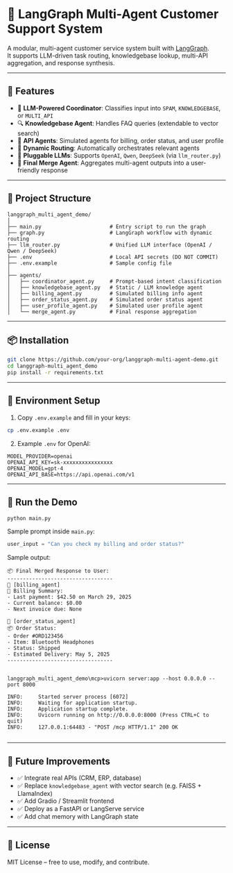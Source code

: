 
# 🧠 LangGraph Multi-Agent Customer Support System

A modular, multi-agent customer service system built with [LangGraph](https://github.com/langchain-ai/langgraph).  
It supports LLM-driven task routing, knowledgebase lookup, multi-API aggregation, and response synthesis.

---

## 🚀 Features

- 🤖 **LLM-Powered Coordinator**: Classifies input into `SPAM`, `KNOWLEDGEBASE`, or `MULTI_API`
- 🔍 **Knowledgebase Agent**: Handles FAQ queries (extendable to vector search)
- 🔗 **API Agents**: Simulated agents for billing, order status, and user profile
- 🔄 **Dynamic Routing**: Automatically orchestrates relevant agents
- 🧩 **Pluggable LLMs**: Supports `OpenAI`, `Qwen`, `DeepSeek` (via `llm_router.py`)
- 🧠 **Final Merge Agent**: Aggregates multi-agent outputs into a user-friendly response

---

## 📁 Project Structure

```
langgraph_multi_agent_demo/
│
├── main.py                      # Entry script to run the graph
├── graph.py                     # LangGraph workflow with dynamic routing
├── llm_router.py                # Unified LLM interface (OpenAI / Qwen / DeepSeek)
├── .env                         # Local API secrets (DO NOT COMMIT)
├── .env.example                 # Sample config file
│
├── agents/
│   ├── coordinator_agent.py     # Prompt-based intent classification
│   ├── knowledgebase_agent.py   # Static / LLM knowledge agent
│   ├── billing_agent.py         # Simulated billing info agent
│   ├── order_status_agent.py    # Simulated order status agent
│   ├── user_profile_agent.py    # Simulated user profile agent
│   └── merge_agent.py           # Final response aggregation
```

---

## 📦 Installation

```bash
git clone https://github.com/your-org/langgraph-multi-agent-demo.git
cd langgraph-multi_agent_demo
pip install -r requirements.txt
```

---

## 🔐 Environment Setup

1. Copy `.env.example` and fill in your keys:
```bash
cp .env.example .env
```

2. Example `.env` for OpenAI:
```env
MODEL_PROVIDER=openai
OPENAI_API_KEY=sk-xxxxxxxxxxxxxxxx
OPENAI_MODEL=gpt-4
OPENAI_API_BASE=https://api.openai.com/v1
```

---

## 🧪 Run the Demo

```bash
python main.py
```

Sample prompt inside `main.py`:
```python
user_input = "Can you check my billing and order status?"
```

Sample output:
```
📦 Final Merged Response to User:
----------------------------------
🧠 [billing_agent]
📄 Billing Summary:
- Last payment: $42.50 on March 29, 2025
- Current balance: $0.00
- Next invoice due: None

🧠 [order_status_agent]
📦 Order Status:
- Order #ORD123456
- Item: Bluetooth Headphones
- Status: Shipped
- Estimated Delivery: May 5, 2025
----------------------------------
```
```

langgraph_multi_agent_demo\mcp>uvicorn server:app --host 0.0.0.0 --port 8000 

INFO:     Started server process [6072]
INFO:     Waiting for application startup.
INFO:     Application startup complete.
INFO:     Uvicorn running on http://0.0.0.0:8000 (Press CTRL+C to quit)
INFO:     127.0.0.1:64483 - "POST /mcp HTTP/1.1" 200 OK


```
---

## 🧠 Future Improvements

- ✅ Integrate real APIs (CRM, ERP, database)
- ✅ Replace `knowledgebase_agent` with vector search (e.g. FAISS + LlamaIndex)
- ✅ Add Gradio / Streamlit frontend
- ✅ Deploy as a FastAPI or LangServe service
- ✅ Add chat memory with LangGraph state

---

## 📄 License

MIT License – free to use, modify, and contribute.

